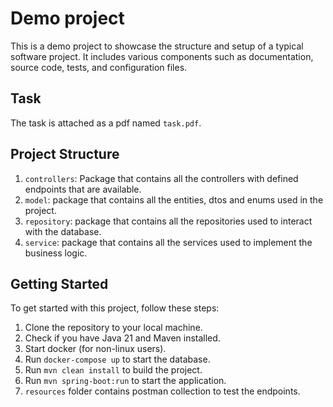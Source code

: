# Demo project

This is a demo project to showcase the structure and setup of a typical software project. It includes various components such as documentation, source code, tests, and configuration files.

## Task
The task is attached as a pdf named `task.pdf`.

## Project Structure
1. `controllers`: Package that contains all the controllers with defined endpoints that are available.
2. `model`: package that contains all the entities, dtos and enums used in the project.
3. `repository`: package that contains all the repositories used to interact with the database.
4. `service`: package that contains all the services used to implement the business logic.

## Getting Started
To get started with this project, follow these steps:
1. Clone the repository to your local machine.
2. Check if you have Java 21 and Maven installed.
3. Start docker (for non-linux users).
4. Run `docker-compose up` to start the database.
5. Run `mvn clean install` to build the project.
6. Run `mvn spring-boot:run` to start the application.
7. `resources` folder contains postman collection to test the endpoints.